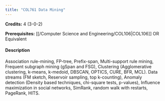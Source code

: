 ```yaml
---
title: "COL761 Data Mining"
---
```

**Credits:** 4 (3-0-2)

**Prerequisites:** [[/Computer Science and Engineering/COL106|COL106]] OR Equivalent

#### Description
Association rule-mining, FP-tree, Prefix-span, Multi-support rule mining, Frequent subgraph mining (gSpan and FSG), Clustering (Agglomerative clustering, k-means, k-medoid, DBSCAN, OPTICS, CURE, BFR, MCL). Data streams (FM sketch, Reservoir sampling, top k-counting), Anomaly detection (Density based techniques, chi-square tests, p-values), Influence maximization in social networks, SimRank, random walk with restarts, PageRank, HITS.